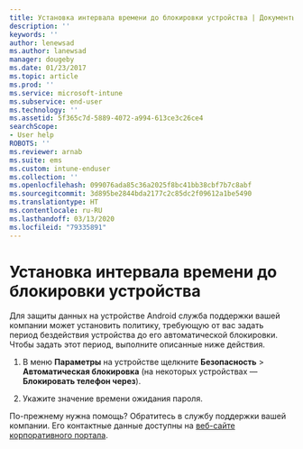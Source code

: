 ```yaml
---
title: Установка интервала времени до блокировки устройства | Документы Майкрософт
description: ''
keywords: ''
author: lenewsad
ms.author: lanewsad
manager: dougeby
ms.date: 01/23/2017
ms.topic: article
ms.prod: ''
ms.service: microsoft-intune
ms.subservice: end-user
ms.technology: ''
ms.assetid: 5f365c7d-5889-4072-a994-613ce3c26ce4
searchScope:
- User help
ROBOTS: ''
ms.reviewer: arnab
ms.suite: ems
ms.custom: intune-enduser
ms.collection: ''
ms.openlocfilehash: 099076ada85c36a2025f8bc41bb38cbf7b7c8abf
ms.sourcegitcommit: 3d895be2844bda2177c2c85dc2f09612a1be5490
ms.translationtype: HT
ms.contentlocale: ru-RU
ms.lasthandoff: 03/13/2020
ms.locfileid: "79335891"
---
```

# <a name="how-to-set-the-amount-of-time-before-your-device-is-locked"></a>Установка интервала времени до блокировки устройства

Для защиты данных на устройстве Android служба поддержки вашей компании может установить политику, требующую от вас задать период бездействия устройства до его автоматической блокировки. Чтобы задать этот период, выполните описанные ниже действия.

1. В меню **Параметры** на устройстве щелкните **Безопасность** &gt; **Автоматическая блокировка** (на некоторых устройствах — **Блокировать телефон через**).

2. Укажите значение времени ожидания пароля.

По-прежнему нужна помощь? Обратитесь в службу поддержки вашей компании. Его контактные данные доступны на [веб-сайте корпоративного портала](https://go.microsoft.com/fwlink/?linkid=2010980).
